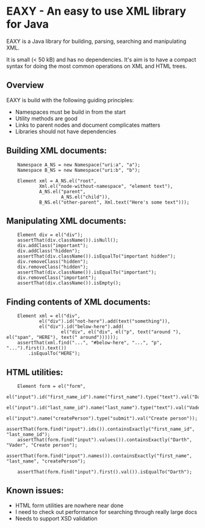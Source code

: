 EAXY - An easy to use XML library for Java
==========================================

EAXY is a Java library for building, parsing, searching and manipulating XML.

It is small (< 50 kB) and has no dependencies. It's aim is to have a compact
syntax for doing the most common operations on XML and HTML trees.


Overview
--------

EAXY is build with the following guiding principles:

* Namespaces must be build in from the start
* Utility methods are good
* Links to parent nodes and document complicates matters
* Libraries should not have dependencies



Building XML documents:
-----------------------
        Namespace A_NS = new Namespace("uri:a", "a");
        Namespace B_NS = new Namespace("uri:b", "b");

        Element xml = A_NS.el("root",
                Xml.el("node-without-namespace", "element text"), 
                A_NS.el("parent", 
                        A_NS.el("child")),
                B_NS.el("other-parent", Xml.text("Here's some text")));


Manipulating XML documents:
---------------------------
        Element div = el("div");
        assertThat(div.className()).isNull();
        div.addClass("important");
        div.addClass("hidden");
        assertThat(div.className()).isEqualTo("important hidden");
        div.removeClass("hidden");
        div.removeClass("hidden");
        assertThat(div.className()).isEqualTo("important");
        div.removeClass("important");
        assertThat(div.className()).isEmpty();


Finding contents of XML documents:
---------------------------------
        Element xml = el("div",
                el("div").id("not-here").add(text("something")),
                el("div").id("below-here").add(
                        el("div", el("div", el("p", text("around "), el("span", "HERE"), text(" around"))))));
        assertThat(xml.find("...", "#below-here", "...", "p", "...").first().text())
            .isEqualTo("HERE");


HTML utilities:
---------------
        Element form = el("form",
                el("input").id("first_name_id").name("first_name").type("text").val("Darth"),
                el("input").id("last_name_id").name("last_name").type("text").val("Vader"),
                el("input").name("createPerson").type("submit").val("Create person"));
        assertThat(form.find("input").ids()).containsExactly("first_name_id", "last_name_id");
        assertThat(form.find("input").values()).containsExactly("Darth", "Vader", "Create person");
        assertThat(form.find("input").names()).containsExactly("first_name", "last_name", "createPerson");

        assertThat(form.find("input").first().val()).isEqualTo("Darth");


Known issues:
-------------
* HTML form utilities are nowhere near done
* I need to check out performance for searching through really large docs
* Needs to support XSD validation
